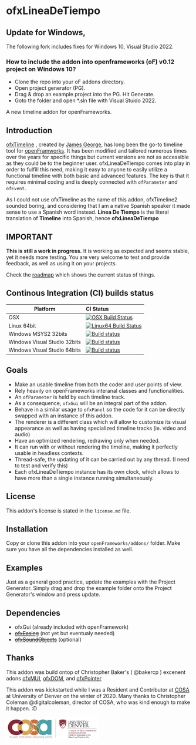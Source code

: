 # ofxLineaDeTiempo

## Update for Windows, 
The following fork includes fixes for Windows 10, Visual Studio 2022.

### How to include the addon into openframeworks (oF) v0.12 project on Windows 10?
- Clone the repo into your oF addons directory.
- Open project generator (PG).
- Drag & drop an example project into the PG. Hit Generate.
- Goto the folder and open *.sln file with Visual Stuido 2022.

A new timeline addon for openFrameworks.

## Introduction


[ofxTimeline](https://github.com/YCAMInterlab/ofxTimeline) , created by [James George](https://github.com/obviousjim/),  has long been the go-to timeline tool for [openFramworks](https://openframeworks.cc/). It has been modified and tailored numerous times over the years for specific things but current versions are not as accessible as they could be to the beginner user. ofxLineaDeTiempo comes into play in order to fulfill this need, making it easy to anyone to easily utilize a functional timeline with both basic and advanced features. The key is that it requires minimal coding and is deeply connected with `ofParameter` and `ofEvent`.

As I could not use ofxTimeline as the name of this addon, ofxTimeline2 sounded boring, and considering that I am a native Spanish speaker it made sense to use a Spanish word instead. **Línea De Tiempo** is the literal translation of **Timeline** into Spanish, hence **ofxLineaDeTiempo**

## IMPORTANT
**This is still a work in progress.** It is working as expected and seems stable, yet it needs more testing. You are very welcome to test and provide feedback, as well as using it on your projects.

Check the [roadmap](https://github.com/roymacdonald/ofxLineaDeTiempo/issues/1) which shows the current status of things.

## Continous Integration (CI) builds status
Platform                     | CI Status
-----------------------------|:---------
OSX                          | [![OSX Build Status](http://badges.herokuapp.com/travis/roymacdonald/ofxLineaDeTiempo?env=BADGE=osx&label=build&branch=master)](https://travis-ci.org/roymacdonald/ofxLineaDeTiempo)
Linux  64bit                 | [![Linux64 Build Status](http://badges.herokuapp.com/travis/roymacdonald/ofxLineaDeTiempo?env=BADGE=linux&label=build&branch=master)](https://travis-ci.org/roymacdonald/ofxLineaDeTiempo)
Windows MSYS2 32bits         | [![Build status](https://appveyor-matrix-badges.herokuapp.com/repos/roymacdonald/ofxlineadetiempo/branch/master/1)](https://ci.appveyor.com/project/roymacdonald/ofxlineadetiempo/branch/master)
Windows Visual Studio 32bits | [![Build status](https://appveyor-matrix-badges.herokuapp.com/repos/roymacdonald/ofxlineadetiempo/branch/master/2)](https://ci.appveyor.com/project/roymacdonald/ofxlineadetiempo/branch/master)
Windows Visual Studio 64bits | [![Build status](https://appveyor-matrix-badges.herokuapp.com/repos/roymacdonald/ofxlineadetiempo/branch/master/3)](https://ci.appveyor.com/project/roymacdonald/ofxlineadetiempo/branch/master)


## Goals

* Make an usable timeline from both the coder and user points of view.
* Rely heavily on openFrameworks interanal classes and functionalities.
* An `ofParameter` is held by each timeline track.
* As a consequence, `ofxGui` will be an integral part of the addon.
* Behave in a similar usage to `ofxPanel` so the code for it can be directly swapped with an instance of this addon.
* The renderer is a different class which will allow to customize its visual appearance as well as having specialized timeline tracks (ie. video and audio)
* Have an optimized rendering, redrawing only when needed. 
* It can run with or without rendering the timeline, making it perfectly usable in headless contexts.
* Thread-safe, the updating of it can be carried out by any thread. (I need to test and verify this)
* Each ofxLineaDeTiempo instance has its own clock, which allows to have more than a single instance running simultaneously. 

## License

This addon's license is stated in the `license.md` file.

## Installation

Copy or clone this addon into your `openFrameworks/addons/` folder.
Make sure you have all the dependencies installed as well.

## Examples

Just as a general good practice, update the examples with the Project Generator. Simply drag and drop the example folder onto the Project Generator's window and press update.

## Dependencies

* ofxGui (already included with openFramework)
* [~~ofxEasing~~](https://github.com/arturoc/ofxEasing) (not yet but eventualy needed)
* [~~ofxSoundObjects~~](github.com/roymacdonald/ofxSoundObjects/) (optional)

## Thanks
This addon was build ontop of Christopher Baker's ( @bakercp ) excenent adons [ofxMUI](https://github.com/bakercp/ofxMUI), [ofxDOM](https://github.com/bakercp/ofxDOM), and [ofxPointer](https://github.com/bakercp/ofxPointer)

This addon was kickstarted while I was a Resident and Contributor at [COSA](https://www.du.edu/ahss/opensourcearts/) at University of Denver on the winter of 2020. Many thanks to Christopher Coleman @digitalcoleman, director of COSA, who was kind enough to make it happen. :D

<img src="./imgs/COSALogo.png" alt="COSA Logo" width="50%"/>





